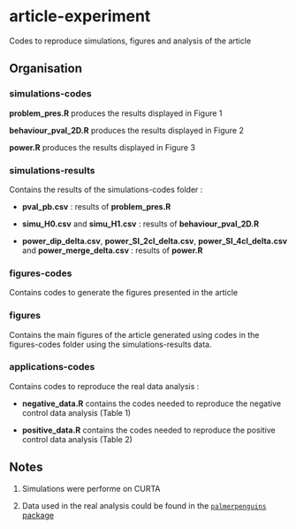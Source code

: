 # article-experiment

Codes to reproduce simulations, figures and analysis of the article 

## Organisation 

### simulations-codes

**problem_pres.R** produces the results displayed in Figure 1

**behaviour_pval_2D.R** produces the results displayed in Figure 2

**power.R** produces the results displayed in Figure 3

### simulations-results

Contains the results of the simulations-codes folder : 

* **pval_pb.csv** : results of **problem_pres.R**

* **simu_H0.csv** and **simu_H1.csv** : results of **behaviour_pval_2D.R**

* **power_dip_delta.csv**, **power_SI_2cl_delta.csv**, **power_SI_4cl_delta.csv** and **power_merge_delta.csv** : results of **power.R**

### figures-codes
Contains codes to generate the figures presented in the article 

### figures
Contains the main figures of the article generated using codes in the figures-codes folder using the simulations-results data.

### applications-codes
Contains codes to reproduce the real data analysis :

* **negative_data.R** contains the codes needed to reproduce the negative control data analysis (Table 1)

* **positive_data.R** contains the codes needed to reproduce the positive control data analysis (Table 2)

## Notes 

1. Simulations were performe on CURTA 

2. Data used in the real analysis could be found in the [`palmerpenguins` package](https://cran.r-project.org/web/packages/palmerpenguins/index.html)
